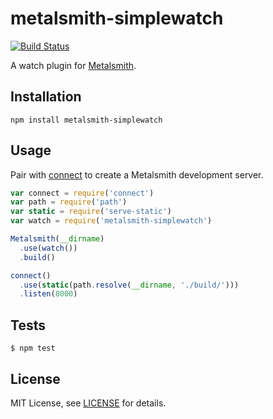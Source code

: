 # metalsmith-simplewatch

[![Build Status](https://travis-ci.org/christophercliff/metalsmith-simplewatch.png?branch=master)](https://travis-ci.org/christophercliff/metalsmith-simplewatch)

A watch plugin for [Metalsmith][metalsmith].

## Installation

```
npm install metalsmith-simplewatch
```

## Usage

Pair with [connect][connect] to create a Metalsmith development server.

```js
var connect = require('connect')
var path = require('path')
var static = require('serve-static')
var watch = require('metalsmith-simplewatch')

Metalsmith(__dirname)
  .use(watch())
  .build()

connect()
  .use(static(path.resolve(__dirname, './build/')))
  .listen(8000)
```

## Tests

```
$ npm test
```

## License

MIT License, see [LICENSE](https://github.com/christophercliff/metalsmith-simplewatch/blob/master/LICENSE.md) for details.

[connect]: https://www.npmjs.org/package/connect
[metalsmith]: http://www.metalsmith.io/
